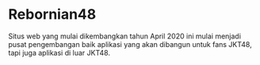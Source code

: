 # Rebornian48

Situs web yang mulai dikembangkan tahun April 2020 ini mulai menjadi pusat pengembangan baik aplikasi yang akan dibangun untuk fans JKT48, tapi juga aplikasi di luar JKT48.
